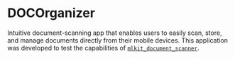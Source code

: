 # DOCOrganizer

Intuitive document-scanning app that enables users to easily scan, store, and manage documents directly from their mobile devices. This application was developed to test the capabilities of [`mlkit_document_scanner`](https://pub.dev/packages/mlkit_document_scanner). 
